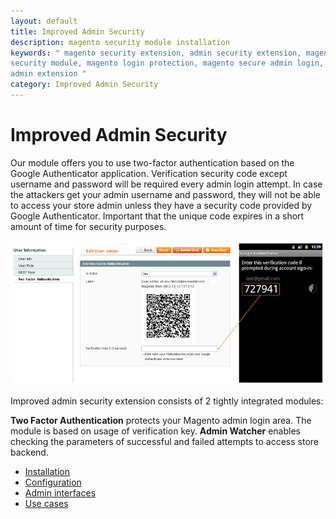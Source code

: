 ```yaml
---
layout: default
title: Improved Admin Security
description: magento security module installation
keywords: " magento security extension, admin security extension, magento
security module, magento login protection, magento secure admin login, magento
admin extension "
category: Improved Admin Security
---
```


# Improved Admin Security

Our module offers you to use two-factor authentication based on the Google Authenticator application. Verification security code except username and password will be required every admin login attempt. In case the attackers get your admin username and password, they will not be able to access your store admin unless they have a security code provided by Google Authenticator. Important that the unique code expires in a short amount of time for security purposes.

![Two factor authentication](/images/m1/extensions/improved-admin-security/frontend.png)

Improved admin security extension consists of 2 tightly integrated modules:

**Two Factor Authentication** protects your Magento admin login area. The module is based on usage of verification key.
**Admin Watcher** enables checking the parameters of successful and failed attempts to access store backend.

- [Installation](installation/)
- [Configuration](configuration/)
- [Admin interfaces](admin-interfaces/)
- [Use cases](use-cases/)